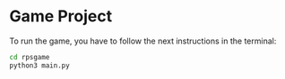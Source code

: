 # Game Project

To run the game, you have to follow the next instructions in the terminal:

```sh
cd rpsgame
python3 main.py
```
